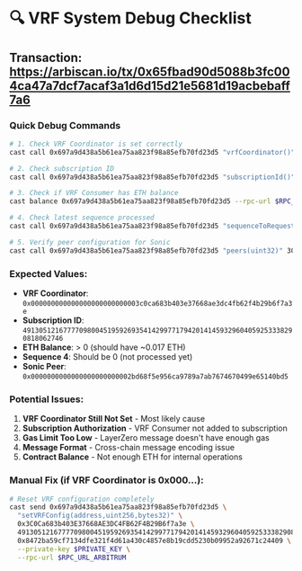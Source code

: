 # 🔍 VRF System Debug Checklist

## Transaction: https://arbiscan.io/tx/0x65fbad90d5088b3fc004ca47a7dcf7acaf3a1d6d15d21e5681d19acbebaff7a6

### Quick Debug Commands

```bash
# 1. Check VRF Coordinator is set correctly
cast call 0x697a9d438a5b61ea75aa823f98a85efb70fd23d5 "vrfCoordinator()" --rpc-url $RPC_URL_ARBITRUM

# 2. Check subscription ID
cast call 0x697a9d438a5b61ea75aa823f98a85efb70fd23d5 "subscriptionId()" --rpc-url $RPC_URL_ARBITRUM

# 3. Check if VRF Consumer has ETH balance
cast balance 0x697a9d438a5b61ea75aa823f98a85efb70fd23d5 --rpc-url $RPC_URL_ARBITRUM

# 4. Check latest sequence processed
cast call 0x697a9d438a5b61ea75aa823f98a85efb70fd23d5 "sequenceToRequestId(uint64)" 4 --rpc-url $RPC_URL_ARBITRUM

# 5. Verify peer configuration for Sonic
cast call 0x697a9d438a5b61ea75aa823f98a85efb70fd23d5 "peers(uint32)" 30332 --rpc-url $RPC_URL_ARBITRUM
```

### Expected Values:
- **VRF Coordinator**: `0x000000000000000000000000003c0ca683b403e37668ae3dc4fb62f4b29b6f7a3e`
- **Subscription ID**: `49130512167777098004519592693541429977179420141459329604059253338290818062746`
- **ETH Balance**: > 0 (should have ~0.017 ETH)
- **Sequence 4**: Should be 0 (not processed yet)
- **Sonic Peer**: `0x0000000000000000000000002bd68f5e956ca9789a7ab7674670499e65140bd5`

### Potential Issues:

1. **VRF Coordinator Still Not Set** - Most likely cause
2. **Subscription Authorization** - VRF Consumer not added to subscription
3. **Gas Limit Too Low** - LayerZero message doesn't have enough gas
4. **Message Format** - Cross-chain message encoding issue
5. **Contract Balance** - Not enough ETH for internal operations

### Manual Fix (if VRF Coordinator is 0x000...):

```bash
# Reset VRF configuration completely
cast send 0x697a9d438a5b61ea75aa823f98a85efb70fd23d5 \
  "setVRFConfig(address,uint256,bytes32)" \
  0x3C0Ca683b403E37668AE3DC4FB62F4B29B6f7a3e \
  49130512167777098004519592693541429977179420141459329604059253338290818062746 \
  0x8472ba59cf7134dfe321f4d61a430c4857e8b19cdd5230b09952a92671c24409 \
  --private-key $PRIVATE_KEY \
  --rpc-url $RPC_URL_ARBITRUM
```
